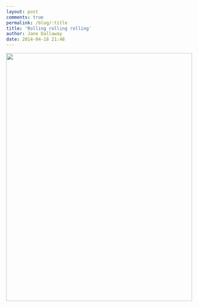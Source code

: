 ```yaml
---
layout: post
comments: true
permalink: /blog/:title
title: 'Rolling rolling rolling'
author: Jane Dallaway
date: 2014-04-18 21:48
---
```


<div><a href="//static.skitters.dallaway.com/tp_IMG_20140418_213934.JPG"><img src="//static.skitters.dallaway.com/tp_thumb_IMG_20140418_213934.JPG" width="500" height="667"/></a></div>


  
      
